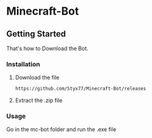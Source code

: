 # Minecraft-Bot

## Getting Started
That's how to Download the Bot.

### Installation

1. Download the file
   ```sh
   https://github.com/Styx77/Minecraft-Bot/releases
   ```
2. Extract the .zip file

### Usage

Go in the mc-bot folder and run the .exe file
